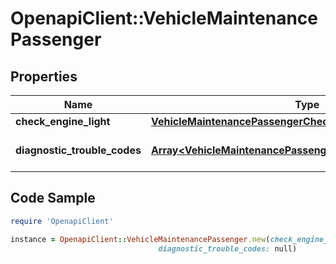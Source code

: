 # OpenapiClient::VehicleMaintenancePassenger

## Properties
Name | Type | Description | Notes
------------ | ------------- | ------------- | -------------
**check_engine_light** | [**VehicleMaintenancePassengerCheckEngineLight**](VehicleMaintenancePassengerCheckEngineLight.md) |  | [optional] 
**diagnostic_trouble_codes** | [**Array&lt;VehicleMaintenancePassengerDiagnosticTroubleCodes&gt;**](VehicleMaintenancePassengerDiagnosticTroubleCodes.md) | Passenger vehicle DTCs. | [optional] 

## Code Sample

```ruby
require 'OpenapiClient'

instance = OpenapiClient::VehicleMaintenancePassenger.new(check_engine_light: null,
                                 diagnostic_trouble_codes: null)
```


